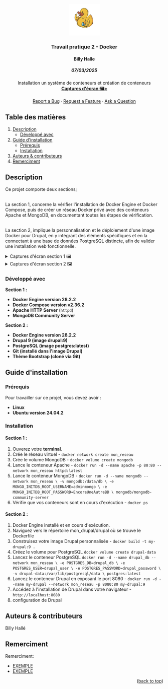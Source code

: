 <!-- PROJECT LOGO -->
<br />
<div align="center">
  <a href="https://github.com/majeurbilly/ISS---TravailPratique02">
    <img src="docs/images/logo.png" alt="Logo" width="100" height="100">
  </a>
  
  <h3 align="center">Travail pratique 2 - Docker</h3>

  <h4 align="center">Billy Halle</h4>

  <h5>07/03/2025</h5>

  <p align="center">
    Installation un système de conteneurs et création de conteneurs
    <br />
    <a href="#description"><strong>Captures d'écran 🖼️»</strong></a>
      <br />
      <br />
      <a href="https://github.com/majeurbilly/ISS---TravailPratique02/issues/new?assignees=&labels=bug&template=01_BUG_REPORT.md&title=bug%3A+">Report a Bug</a>
      ·
      <a href="https://github.com/majeurbilly/ISS---TravailPratique02/issues/new?assignees=&labels=enhancement&template=02_FEATURE_REQUEST.md&title=feat%3A+">Request a Feature</a>
      ·
      <a href="https://github.com/majeurbilly/ISS---TravailPratique02/issues/new?assignees=&labels=question&template=04_SUPPORT_QUESTION.md&title=support%3A+">Ask a Question</a>
  </p>
</div>




  ## Table des matières
  <ol>
    <li>
      <a href="#description">Description</a>
      <ul>
        <li><a href="#développé-avec">Développé avec</a></li>
      </ul>
    </li>
    <li>
      <a href="#guide-dinstallation">Guide d'installation</a>
      <ul>
        <li><a href="#prérequis">Prérequis</a></li>
        <li><a href="#installation">Installation</a></li>
      </ul>
    </li>
    <li><a href="#auteurs--contributeurs">Auteurs & contributeurs</a></li>
    <li><a href="#Remerciment">Remerciment</a></li>
  </ol>




<!-- ABOUT THE PROJECT -->
## Description
Ce projet comporte deux sections; 

<br> La section 1, concerne la vérifier l'installation de Docker Engine et Docker Compose, puis de créer un réseau Docker privé avec des conteneurs Apache et MongoDB, en documentant toutes les étapes de vérification.

<br> La section 2, implique la personnalisation et le déploiement d'une image Docker pour Drupal, en y intégrant des éléments spécifiques et en la connectant à une base de données PostgreSQL distincte, afin de valider une installation web fonctionnelle.

<details>
 <summary>
    Captures d'écran section 1 🖼️
    
 </summary>
<br>
🛠️ Section 1 : <br>
<br>
Version de Docker Engine et Docker Compose :
<img src="docs/images/docker_version.png" alt="test">
<br>
<br>
Lister tous les réseaux Docker présents sur le système :
<img src="docs/images/mon_reseau.png" alt="test">
<br>
<br>
Liste de tous les volumes de données gérés par Docker sur le système :
<img src="docs/images/mongodb.png" alt="test">
<br>
<br>
Lister des conteneurs Docker qui sont actuellement en cours d'exécution sur votre système :
<img src="docs/images/apache_mangodb.png" alt="test">
<br>
<br>
Afficher des informations très détaillées sur le réseau Docker nommé "mon_reseau" :
<img src="docs/images/conteneurs.png" alt="test">
<br>
<br>
Afficher les journaux (logs) du conteneur Docker nommé "apache" :
<img src="docs/images/logs.png" alt="test">
<br>
<br>
http://localhost
<img src="docs/images/localhost.png" alt="test">
</details>
<details>
 <summary>
    Captures d'écran section 2 🖼️
    
 </summary>
 <br>
Construction d'une image Docker à partir du Dockerfile présent dans le répertoire courant :
 <img src="mon_drupal/img/1-docker_build_success.png" alt="test">
<br>
<br>
 Liste toutes les images Docker stockées localement sur la machine :
 <img src="mon_drupal/img/2-docker_images_list.png" alt="test">
 <br>
<br>
Lister tous les conteneurs Docker actuellement en cours d'exécution sur le système :
<img src="mon_drupal/img/3-Docker-PS-Postgres-Container-Running.png.png" alt="test">
 <br>
<br>
Créer et de démarrer un nouveau conteneur Docker en lui attribuant le nom drupal-postgres : 
<img src="mon_drupal/img/4-Docker-Run-PostgreSQL-Image-Pull.png.png" alt="test">
 <br>
<br>
Crée un nouveau volume Docker persistant nommé drupal-data <img src="mon_drupal/img/5-Drupal-Docker-Volume-Creation.png.png" alt="test">
 <br>
<br>
Lister tous les conteneurs Docker actuellement en cours d'exécution sur le système : 
<img src="mon_drupal/img/6-Docker-Images-List-and-Drupal-Run.png" alt="test">
 <br>
<br>
Lister tous les conteneurs Docker actuellement en cours d'exécution sur le système :
<img src="mon_drupal/img/7-Docker-PS-Drupal-Postgres-En-Cours.png" alt="test">
 <br>
 L'image présente la première étape de l'installation de Drupal 9.5.11 :
 <img src="mon_drupal/img/8-Drupal-Installation-Etape1.png" alt="test">
 <br>
L'image présente la deuxième étape de l'installation de Drupal 9.5.11 :  <img src="img/9-Drupal-Installation-Etape2.png.png" alt="test">
 <br>
L'image illustre la page de configuration de la base de données de l'installation de Drupal 9.5.11  <img src="mon_drupal/img/10-Drupal-Installation-Etape3.png" alt="test">
 <br>
L'image montre la page d'accueil de l'interface d'administration de Drupal : <img src="mon_drupal/img/12-Drupal-Installation-Etape4.png" alt="test">
 <br>
L'image présente la page d'administration de Drupal permettant d'ajouter un nouveau thème : <img src="mon_drupal/img/13-Drupal-Installation-Etape5.png" alt="test">
 <br>
L'image montre la page du gestionnaire de mises à jour de Drupal, confirmant l'ajout réussi des fichiers et du thème Bootstrap : <img src="mon_drupal/img/14-Drupal-Installation-Etape6.png" alt="test">
 </details>

### Développé avec

**Section 1 :**
- **Docker Engine version 28.2.2**
- **Docker Compose version v2.36.2**
- **Apache HTTP Server** (`httpd`)
- **MongoDB Community Server**

**Section 2 :**
- **Docker Engine version 28.2.2**
- **Drupal 9 (image drupal:9)**
- **PostgreSQL (image postgres:latest)**
- **Git (installé dans l'image Drupal)**
- **Thème Bootstrap (cloné via Git)**




## Guide d'installation

### Prérequis

Pour travailler sur ce projet, vous devez avoir :

- **Linux**
- **Ubuntu version 24.04.2**


### Installation

#### Section 1 :

1. Ouverez votre  **terminal**.
2. Crée le réseau virtuel - `docker network create mon_reseau` 
3. Crée le volume MongoDB - `docker volume create mongodb` 
4. Lance le conteneur Apache - `docker run -d --name apache -p 80:80 --network mon_reseau httpd:latest` 
5. Lance le conteneur MongoDB - `docker run -d --name mongodb --network mon_reseau \
-v mongodb:/data/db \
-e MONGO_INITDB_ROOT_USERNAME=adminmongo \
-e MONGO_INITDB_ROOT_PASSWORD=EncoreUneAutreBD \
mongodb/mongodb-community-server` 
6. Vérifie que vos conteneurs sont en cours d'exécution - `docker ps` 

#### Section 2 :

1. Docker Engine installé et en cours d'exécution. 
2. Naviguez vers le répertoire mon_drupal/drupal où se trouve le Dockerfile
3. Construisez votre image Drupal personnalisée - `docker build -t my-drupal:9 .` 
4. Créez le volume pour PostgreSQL `docker volume create drupal-data` 
5. Lancez le conteneur PostgreSQL `docker run -d --name drupal_db --network mon_reseau \
  -e POSTGRES_DB=drupal_db \
  -e POSTGRES_USER=drupal_user \
  -e POSTGRES_PASSWORD=drupal_password \
  -v drupal-data:/var/lib/postgresql/data \
  postgres:latest` 
6. Lancez le conteneur Drupal en exposant le port 8080 - `docker run -d --name my-drupal --network mon_reseau -p 8080:80 my-drupal:9` 
7. Accédez à l'installation de Drupal dans votre navigateur - `http://localhost:8080` 
8. configuration de Drupal 


## Auteurs & contributeurs

Billy Hallé

## Remerciment

Remerciment:

* [EXEMPLE](https://EXEMPLE.io/)
* [EXEMPLE](https://EXEMPLE.com/)

<p align="right">(<a href="#travail-pratique-2---docker">back to top</a>)</p>


